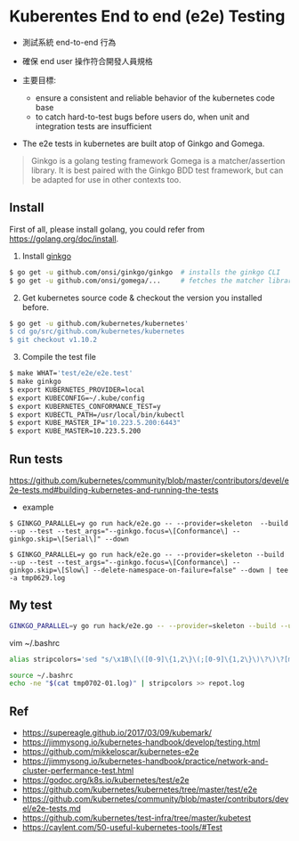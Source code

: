 # Kuberentes End to end (e2e) Testing
- 測試系統 end-to-end 行為
- 確保 end user 操作符合開發人員規格

- 主要目標:
    - ensure a consistent and reliable behavior of the kubernetes code base
    - to catch hard-to-test bugs before users do, when unit and integration tests are insufficient

- The e2e tests in kubernetes are built atop of Ginkgo and Gomega.
> Ginkgo is a golang testing framework
> Gomega is a matcher/assertion library. It is best paired with the Ginkgo BDD test framework, but can be adapted for use in other contexts too.

## Install
First of all, please install golang, you could refer from https://golang.org/doc/install.
1. Install [ginkgo](https://github.com/onsi/ginkgo)
```sh
$ go get -u github.com/onsi/ginkgo/ginkgo  # installs the ginkgo CLI
$ go get -u github.com/onsi/gomega/...     # fetches the matcher library
```
2. Get kubernetes source code & checkout the version you installed before.
```sh
$ go get -u github.com/kubernetes/kubernetes'
$ cd go/src/github.com/kubernetes/kubernetes
$ git checkout v1.10.2
```
3. Compile the test file
```sh
$ make WHAT='test/e2e/e2e.test'
$ make ginkgo
$ export KUBERNETES_PROVIDER=local
$ export KUBECONFIG=~/.kube/config
$ export KUBERNETES_CONFORMANCE_TEST=y
$ export KUBECTL_PATH=/usr/local/bin/kubectl
$ export KUBE_MASTER_IP="10.223.5.200:6443"
$ export KUBE_MASTER=10.223.5.200
```
## Run tests
https://github.com/kubernetes/community/blob/master/contributors/devel/e2e-tests.md#building-kubernetes-and-running-the-tests
- example
```
$ GINKGO_PARALLEL=y go run hack/e2e.go -- --provider=skeleton  --build --up --test --test_args="--ginkgo.focus=\[Conformance\] --ginkgo.skip=\[Serial\]" --down

$ GINKGO_PARALLEL=y go run hack/e2e.go -- --provider=skeleton --build --up --test --test_args="--ginkgo.focus=\[Conformance\] --ginkgo.skip=\[Slow\] --delete-namespace-on-failure=false" --down | tee -a tmp0629.log
```

<!--## Try
- https://github.com/sufuf3/kubernetes-e2e
- like
```sh
Ran 155 of 852 Specs in 3435.885 seconds
FAIL! -- 134 Passed | 21 Failed | 0 Pending | 697 Skipped
```-->

## My test
```sh
GINKGO_PARALLEL=y go run hack/e2e.go -- --provider=skeleton --build --up --test --test_args="--ginkgo.focus=\[Conformance\] --ginkgo.skip=\[(Serial|It|Flaky|Slow|sig-scheduling|Feature:.*)\]" --down | tee -a tmp0702-01.log
```
vim ~/.bashrc
```sh
alias stripcolors='sed "s/\x1B\[\([0-9]\{1,2\}\(;[0-9]\{1,2\}\)\?\)\?[mGK]//g"'
```
```sh
source ~/.bashrc
echo -ne "$(cat tmp0702-01.log)" | stripcolors >> repot.log
```

## Ref
- https://supereagle.github.io/2017/03/09/kubemark/
- https://jimmysong.io/kubernetes-handbook/develop/testing.html
- https://github.com/mikkeloscar/kubernetes-e2e
- https://jimmysong.io/kubernetes-handbook/practice/network-and-cluster-perfermance-test.html
- https://godoc.org/k8s.io/kubernetes/test/e2e
- https://github.com/kubernetes/kubernetes/tree/master/test/e2e
- https://github.com/kubernetes/community/blob/master/contributors/devel/e2e-tests.md
- https://github.com/kubernetes/test-infra/tree/master/kubetest
- https://caylent.com/50-useful-kubernetes-tools/#Test
